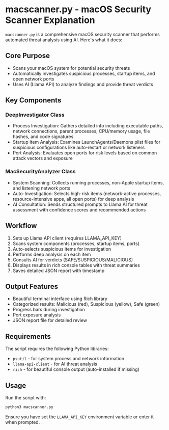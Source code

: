 # macscanner.py - macOS Security Scanner Explanation

`macscanner.py` is a comprehensive macOS security scanner that performs automated threat analysis using AI. Here's what it does:

## Core Purpose
- Scans your macOS system for potential security threats
- Automatically investigates suspicious processes, startup items, and open network ports
- Uses AI (Llama API) to analyze findings and provide threat verdicts

## Key Components

### DeepInvestigator Class
- Process Investigation: Gathers detailed info including executable paths, network connections, parent processes, CPU/memory usage, file hashes, and code signatures
- Startup Item Analysis: Examines LaunchAgents/Daemons plist files for suspicious configurations like auto-restart or network listeners
- Port Analysis: Evaluates open ports for risk levels based on common attack vectors and exposure

### MacSecurityAnalyzer Class
- System Scanning: Collects running processes, non-Apple startup items, and listening network ports
- Auto-Investigation: Selects high-risk items (network-active processes, resource-intensive apps, all open ports) for deep analysis
- AI Consultation: Sends structured prompts to Llama AI for threat assessment with confidence scores and recommended actions

## Workflow
1. Sets up Llama API client (requires LLAMA_API_KEY)
2. Scans system components (processes, startup items, ports)
3. Auto-selects suspicious items for investigation
4. Performs deep analysis on each item
5. Consults AI for verdicts (SAFE/SUSPICIOUS/MALICIOUS)
6. Displays results in rich console tables with threat summaries
7. Saves detailed JSON report with timestamp

## Output Features
- Beautiful terminal interface using Rich library
- Categorized results: Malicious (red), Suspicious (yellow), Safe (green)
- Progress bars during investigation
- Port exposure analysis
- JSON report file for detailed review

## Requirements
The script requires the following Python libraries:
- `psutil` - for system process and network information
- `llama-api-client` - for AI threat analysis
- `rich` - for beautiful console output (auto-installed if missing)

## Usage
Run the script with:
```bash
python3 macscanner.py
```

Ensure you have set the `LLAMA_API_KEY` environment variable or enter it when prompted.
